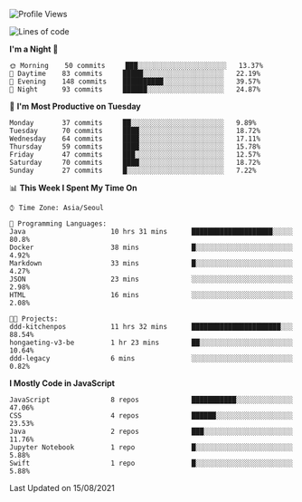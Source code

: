 <!--START_SECTION:waka-->
![Profile Views](http://img.shields.io/badge/Profile%20Views-0-blue)

![Lines of code](https://img.shields.io/badge/From%20Hello%20World%20I%27ve%20Written-92525%20lines%20of%20code-blue)

**I'm a Night 🦉** 

```text
🌞 Morning    50 commits     ███░░░░░░░░░░░░░░░░░░░░░░   13.37% 
🌆 Daytime    83 commits     █████░░░░░░░░░░░░░░░░░░░░   22.19% 
🌃 Evening    148 commits    ██████████░░░░░░░░░░░░░░░   39.57% 
🌙 Night      93 commits     ██████░░░░░░░░░░░░░░░░░░░   24.87%

```
📅 **I'm Most Productive on Tuesday** 

```text
Monday       37 commits     ██░░░░░░░░░░░░░░░░░░░░░░░   9.89% 
Tuesday      70 commits     ████░░░░░░░░░░░░░░░░░░░░░   18.72% 
Wednesday    64 commits     ████░░░░░░░░░░░░░░░░░░░░░   17.11% 
Thursday     59 commits     ████░░░░░░░░░░░░░░░░░░░░░   15.78% 
Friday       47 commits     ███░░░░░░░░░░░░░░░░░░░░░░   12.57% 
Saturday     70 commits     ████░░░░░░░░░░░░░░░░░░░░░   18.72% 
Sunday       27 commits     █░░░░░░░░░░░░░░░░░░░░░░░░   7.22%

```


📊 **This Week I Spent My Time On** 

```text
⌚︎ Time Zone: Asia/Seoul

💬 Programming Languages: 
Java                     10 hrs 31 mins      ████████████████████░░░░░   80.8% 
Docker                   38 mins             █░░░░░░░░░░░░░░░░░░░░░░░░   4.92% 
Markdown                 33 mins             █░░░░░░░░░░░░░░░░░░░░░░░░   4.27% 
JSON                     23 mins             ░░░░░░░░░░░░░░░░░░░░░░░░░   2.98% 
HTML                     16 mins             ░░░░░░░░░░░░░░░░░░░░░░░░░   2.08%

🐱‍💻 Projects: 
ddd-kitchenpos           11 hrs 32 mins      ██████████████████████░░░   88.54% 
hongaeting-v3-be         1 hr 23 mins        ██░░░░░░░░░░░░░░░░░░░░░░░   10.64% 
ddd-legacy               6 mins              ░░░░░░░░░░░░░░░░░░░░░░░░░   0.82%

```

**I Mostly Code in JavaScript** 

```text
JavaScript               8 repos             ███████████░░░░░░░░░░░░░░   47.06% 
CSS                      4 repos             ██████░░░░░░░░░░░░░░░░░░░   23.53% 
Java                     2 repos             ███░░░░░░░░░░░░░░░░░░░░░░   11.76% 
Jupyter Notebook         1 repo              █░░░░░░░░░░░░░░░░░░░░░░░░   5.88% 
Swift                    1 repo              █░░░░░░░░░░░░░░░░░░░░░░░░   5.88%

```



 Last Updated on 15/08/2021
<!--END_SECTION:waka-->
